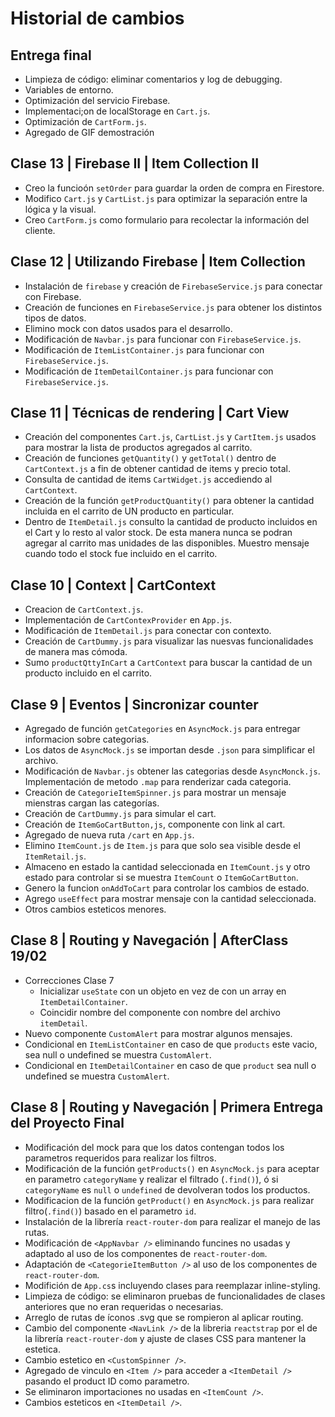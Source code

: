# Historial de cambios

## Entrega final
- Limpieza de código: eliminar comentarios y log de debugging.
- Variables de entorno.
- Optimización del servicio Firebase.
- Implementaci;on de localStorage en `Cart.js`.
- Optimización de `CartForm.js`.
- Agregado de GIF demostración

## Clase 13 | Firebase II | Item Collection II
- Creo la funcioón `setOrder` para guardar la orden de compra en Firestore.
- Modifico `Cart.js` y `CartList.js` para optimizar la separación entre la lógica y la visual.
- Creo `CartForm.js` como formulario para recolectar la información del cliente.

## Clase 12 | Utilizando Firebase | Item Collection
- Instalación de `firebase` y creación de `FirebaseService.js` para conectar con Firebase.
- Creación de funciones en `FirebaseService.js` para obtener los distintos tipos de datos.
- Elimino mock con datos usados para el desarrollo.
- Modificación de `Navbar.js` para funcionar con `FirebaseService.js`.
- Modificación de `ItemListContainer.js` para funcionar con `FirebaseService.js`.
- Modificación de `ItemDetailContainer.js` para funcionar con `FirebaseService.js`.

## Clase 11 | Técnicas de rendering | Cart View
- Creación del componentes `Cart.js`, `CartList.js` y `CartItem.js` usados para mostrar la lista de productos agregados al carrito.
- Creación de funciones `getQuantity()` y `getTotal()` dentro de `CartContext.js` a fin de obtener cantidad de items y precio total.
- Consulta de cantidad de items `CartWidget.js` accediendo al `CartContext`.
- Creación de la función `getProductQuantity()` para obtener la cantidad incluida en el carrito de UN producto en particular.
- Dentro de `ItemDetail.js` consulto la cantidad de producto incluidos en el Cart y lo resto al valor stock. De esta manera nunca se podran agregar al carrito mas unidades de las disponibles. Muestro mensaje cuando todo el stock fue incluido en el carrito.

## Clase 10 | Context | CartContext
- Creacion de `CartContext.js`.
- Implementación de `CartContexProvider` en `App.js`. 
- Modificación de `ItemDetail.js` para conectar con contexto.
- Creación de `CartDummy.js` para visualizar las nuesvas funcionalidades de manera mas cómoda.
- Sumo `productQttyInCart` a `CartContext` para buscar la cantidad de un producto incluido en el carrito.

## Clase 9 | Eventos | Sincronizar counter
- Agregado de función `getCategories` en `AsyncMock.js` para entregar informacion sobre categorias.
- Los datos de `AsyncMock.js` se importan desde `.json` para simplificar el archivo.
- Modificación de `Navbar.js` obtener las categorias desde `AsyncMonck.js`. Implementación de metodo `.map` para renderizar cada categoria.
- Creación de `CategorieItemSpinner.js` para mostrar un mensaje mienstras cargan las categorías.
- Creación de `CartDummy.js` para simular el cart.
- Creación de `ItemGoCartButton,js`, componente con link al cart.
- Agregado de nueva ruta `/cart` en `App.js`.
- Elimino `ItemCount.js` de `Item.js` para que solo sea visible desde el `ItemRetail.js`.
- Almaceno en estado la cantidad seleccionada en `ItemCount.js` y otro estado para controlar si se muestra `ItemCount` o `ItemGoCartButton`.
- Genero la funcion `onAddToCart` para controlar los cambios de estado.
- Agrego `useEffect` para mostrar mensaje con la cantidad seleccionada.
- Otros cambios esteticos menores.

## Clase 8 | Routing y Navegación | AfterClass 19/02
- Correcciones Clase 7
    - Inicializar `useState` con un objeto en vez de con un array en `ItemDetailContainer`.
    - Coincidir nombre del componente con nombre del archivo `itemDetail`.
- Nuevo componente `CustomAlert` para mostrar algunos mensajes.
- Condicional en `ItemListContainer` en caso de que `products` este vacio, sea null o undefined se muestra `CustomAlert`.
- Condicional en `ItemDetailContainer` en caso de que `product` sea null o undefined se muestra `CustomAlert`.

## Clase 8 | Routing y Navegación | Primera Entrega del Proyecto Final
- Modificación del mock para que los datos contengan todos los parametros requeridos para realizar los filtros.
- Modificación de la función `getProducts()` en `AsyncMock.js` para aceptar en parametro `categoryName` y realizar el filtrado (`.find()`), ó si `categoryName` es `null` o `undefined` de devolveran todos los productos.
- Modificacion de la función `getProduct()` en `AsyncMock.js` para realizar filtro(`.find()`) basado en el parametro `id`.
- Instalación de la librería `react-router-dom` para realizar el manejo de las rutas.
- Modificación de `<AppNavbar />` eliminando funcines no usadas y adaptado al uso de los componentes de `react-router-dom`.
- Adaptación de `<CategorieItemButton />` al uso de los componentes de `react-router-dom`.
- Modifición de `App.cs`s incluyendo clases para reemplazar inline-styling.
- Limpieza de código: se eliminaron pruebas de funcionalidades de clases anteriores que no eran requeridas o necesarias.
- Arreglo de rutas de íconos .svg que se rompieron al aplicar routing.
- Cambio del componente `<NavLink />` de la libreria `reactstrap` por el de la librería `react-router-dom` y ajuste de clases CSS para mantener la estetica.
- Cambio estetico en `<CustomSpinner />`.
- Agregado de vinculo en `<Item />` para acceder a `<ItemDetail />` pasando el product ID como parametro.
- Se eliminaron importaciones no usadas en `<ItemCount />`.
- Cambios esteticos en `<ItemDetail />`.